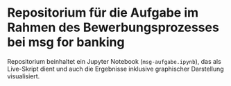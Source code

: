 # Repositorium für die Aufgabe im Rahmen des Bewerbungsprozesses bei msg for banking

Repositorium beinhaltet ein Jupyter Notebook (`msg-aufgabe.ipynb`), das als Live-Skript dient und auch die Ergebnisse inklusive graphischer Darstellung visualisiert. 
